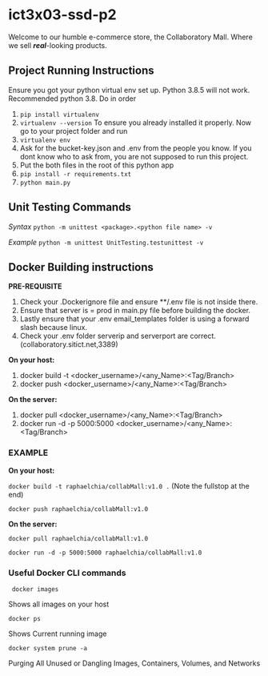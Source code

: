 # ict3x03-ssd-p2
Welcome to our humble e-commerce store, the Collaboratory Mall. Where we sell _**real**_-looking products.

## Project Running Instructions
Ensure you got your python virtual env set up.
Python 3.8.5 will not work. Recommended python 3.8.
Do in order 
1. ` pip install virtualenv `
1. ` virtualenv --version ` To ensure you already installed it properly.
Now go to your project folder and run
1. ` virtualenv env `
1. Ask for the bucket-key.json and .env from the people you know. If you dont know who to ask from, you are not supposed to run this project.
1. Put the both files in the root of this python app
1. ` pip install -r requirements.txt `
1. ` python main.py `

## Unit Testing Commands
*Syntax*
`python -m unittest <package>.<python file name> -v`

*Example*
`python -m unittest UnitTesting.testunittest -v`


## Docker Building instructions
**PRE-REQUISITE**
1. Check your .Dockerignore file and ensure **/.env file is not inside there.
1. Ensure that server is = prod in main.py file before building the docker.
1. Lastly ensure that your .env email_templates folder is using a forward slash because linux.
1. Check your .env folder serverip and serverport are correct. (collaboratory.sitict.net,3389)

**On your host:**
1. docker build -t <docker_username>/<any_Name>:<Tag/Branch>
1. docker push <docker_username>/<any_Name>:<Tag/Branch>

**On the server:**
1. docker pull <docker_username>/<any_Name>:<Tag/Branch>
1. docker run -d -p 5000:5000 <docker_username>/<any_Name>:<Tag/Branch>


### **EXAMPLE**

**On your host:**

`docker build -t raphaelchia/collabMall:v1.0 .` (Note the fullstop at the end)

`docker push raphaelchia/collabMall:v1.0`

**On the server:**

`docker pull raphaelchia/collabMall:v1.0`

`docker run -d -p 5000:5000 raphaelchia/collabMall:v1.0`

### Useful Docker CLI commands
` docker images`

Shows all images on your host

` docker ps `

Shows Current running image

`docker system prune -a`

Purging All Unused or Dangling Images, Containers, Volumes, and Networks
